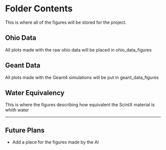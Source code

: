 # Folder Contents
This is where all of the figures will be stored for the project.

## Ohio Data
All plots made with the raw ohio data will be placed in ohio_data_figures

## Geant Data
All plots made with the Geant4 simulations will be put in geant_data_figures

## Water Equivalency
This is where the figures describing how equivalent the ScintX material is whith water
***

## Future Plans

- Add a place for the figures made by the AI